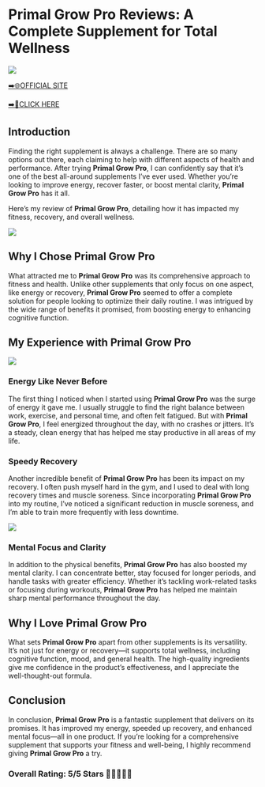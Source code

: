# **Primal Grow Pro Reviews**: A Complete Supplement for Total Wellness

[![](https://static.vecteezy.com/system/resources/thumbnails/019/896/014/small/buy-now-gradient-button-with-cart-symbol-buy-now-illustration-png.png)](https://edetoop.top/lander/sugarpreland-1/primalgro.html) 

[➡️🌐OFFICIAL SITE](https://edetoop.top/lander/sugarpreland-1/primalgro.html) 

[➡️🔗CLICK HERE](https://edetoop.top/lander/sugarpreland-1/primalgro.html) 


## Introduction

Finding the right supplement is always a challenge. There are so many options out there, each claiming to help with different aspects of health and performance. After trying **Primal Grow Pro**, I can confidently say that it’s one of the best all-around supplements I’ve ever used. Whether you’re looking to improve energy, recover faster, or boost mental clarity, **Primal Grow Pro** has it all.

Here’s my review of **Primal Grow Pro**, detailing how it has impacted my fitness, recovery, and overall wellness.

[![](https://wallpapers.com/images/hd/red-order-now-button-udg4jcj4arvn8b0n-2.png)](https://edetoop.top/lander/sugarpreland-1/primalgro.html)  

## Why I Chose **Primal Grow Pro**

What attracted me to **Primal Grow Pro** was its comprehensive approach to fitness and health. Unlike other supplements that only focus on one aspect, like energy or recovery, **Primal Grow Pro** seemed to offer a complete solution for people looking to optimize their daily routine. I was intrigued by the wide range of benefits it promised, from boosting energy to enhancing cognitive function.

## My Experience with **Primal Grow Pro**

[![](https://static.vecteezy.com/system/resources/thumbnails/019/896/014/small/buy-now-gradient-button-with-cart-symbol-buy-now-illustration-png.png)](https://edetoop.top/lander/sugarpreland-1/primalgro.html)

### Energy Like Never Before

The first thing I noticed when I started using **Primal Grow Pro** was the surge of energy it gave me. I usually struggle to find the right balance between work, exercise, and personal time, and often felt fatigued. But with **Primal Grow Pro**, I feel energized throughout the day, with no crashes or jitters. It’s a steady, clean energy that has helped me stay productive in all areas of my life.

### Speedy Recovery

Another incredible benefit of **Primal Grow Pro** has been its impact on my recovery. I often push myself hard in the gym, and I used to deal with long recovery times and muscle soreness. Since incorporating **Primal Grow Pro** into my routine, I’ve noticed a significant reduction in muscle soreness, and I’m able to train more frequently with less downtime.

[![](https://wallpapers.com/images/hd/red-order-now-button-udg4jcj4arvn8b0n-2.png)](https://edetoop.top/lander/sugarpreland-1/primalgro.html)  

### Mental Focus and Clarity

In addition to the physical benefits, **Primal Grow Pro** has also boosted my mental clarity. I can concentrate better, stay focused for longer periods, and handle tasks with greater efficiency. Whether it’s tackling work-related tasks or focusing during workouts, **Primal Grow Pro** has helped me maintain sharp mental performance throughout the day.

## Why I Love **Primal Grow Pro**

What sets **Primal Grow Pro** apart from other supplements is its versatility. It’s not just for energy or recovery—it supports total wellness, including cognitive function, mood, and general health. The high-quality ingredients give me confidence in the product’s effectiveness, and I appreciate the well-thought-out formula.

## Conclusion

In conclusion, **Primal Grow Pro** is a fantastic supplement that delivers on its promises. It has improved my energy, speeded up recovery, and enhanced mental focus—all in one product. If you’re looking for a comprehensive supplement that supports your fitness and well-being, I highly recommend giving **Primal Grow Pro** a try.

### Overall Rating: 5/5 Stars 🌟🌟🌟🌟🌟
